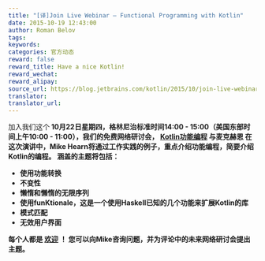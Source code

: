 ```yaml
---
title: "[译]Join Live Webinar — Functional Programming with Kotlin"
date: 2015-10-19 12:43:00
author: Roman Belov
tags:
keywords:
categories: 官方动态
reward: false
reward_title: Have a nice Kotlin!
reward_wechat:
reward_alipay:
source_url: https://blog.jetbrains.com/kotlin/2015/10/join-live-webinar-functional-programming-with-kotlin/
translator:
translator_url:
---
```


加入我们这个<strong> 10月22日星期四，格林尼治标准时间14:00  -  15:00（美国东部时间上午10:00  -  11:00），我们的免费网络研讨会， [Kotlin功能编程](http://info.jetbrains.com/Kotlin-Webinar-October2015-registration.html) 与麦克赫恩
在这次演讲中，Mike Hearn将通过工作实践的例子，重点介绍功能编程，简要介绍Kotlin的编程。
涵盖的主题将包括：

* 使用功能转换
* 不变性
* 懒惰和懒惰的无限序列
* 使用funKtionale，这是一个使用Haskell已知的几个功能来扩展Kotlin的库
* 模式匹配
* 无效用户界面

每个人都是 [欢迎](http://info.jetbrains.com/Kotlin-Webinar-October2015-registration.html) ！
您可以向Mike咨询问题，并为评论中的未来网络研讨会提出主题。
